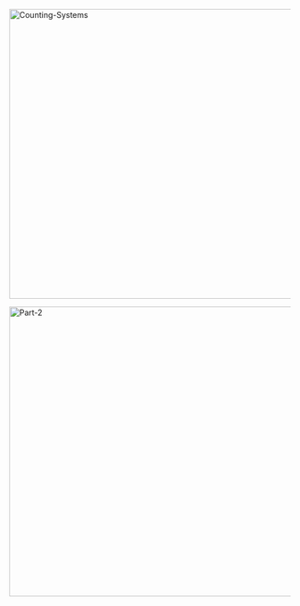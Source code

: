 <a data-flickr-embed="true"  href="https://www.flickr.com/photos/davidleedang/24724451846/in/dateposted-public/" title="Counting-Systems"><img src="https://farm2.staticflickr.com/1485/24724451846_0122748e19_c.jpg" width="800" height="518" alt="Counting-Systems"></a><script async src="//embedr.flickr.com/assets/client-code.js" charset="utf-8"></script>

<a data-flickr-embed="true"  href="https://www.flickr.com/photos/davidleedang/24724451776/in/dateposted-public/" title="Part-2"><img src="https://farm2.staticflickr.com/1680/24724451776_03251d4eee_c.jpg" width="800" height="518" alt="Part-2"></a><script async src="//embedr.flickr.com/assets/client-code.js" charset="utf-8"></script>
